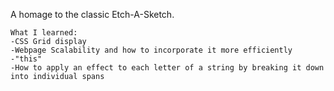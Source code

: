 A homage to the classic Etch-A-Sketch.

	What I learned:
	-CSS Grid display
	-Webpage Scalability and how to incorporate it more efficiently
	-"this"
	-How to apply an effect to each letter of a string by breaking it down into individual spans
